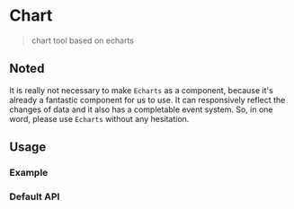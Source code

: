# Chart

> chart tool based on echarts

## Noted

It is really not necessary to make `Echarts` as a component, because it's already a fantastic component for us to use. It can responsively reflect the changes of data and it also has a completable event system. So, in one word, please use `Echarts` without any hesitation. 

## Usage

### Example

### Default API
